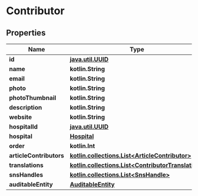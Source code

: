 
# Contributor

## Properties
Name | Type | Description | Notes
------------ | ------------- | ------------- | -------------
**id** | [**java.util.UUID**](java.util.UUID.md) |  |  [optional]
**name** | **kotlin.String** |  |  [optional]
**email** | **kotlin.String** |  |  [optional]
**photo** | **kotlin.String** |  |  [optional]
**photoThumbnail** | **kotlin.String** |  |  [optional]
**description** | **kotlin.String** |  |  [optional]
**website** | **kotlin.String** |  |  [optional]
**hospitalId** | [**java.util.UUID**](java.util.UUID.md) |  |  [optional]
**hospital** | [**Hospital**](Hospital.md) |  |  [optional]
**order** | **kotlin.Int** |  |  [optional]
**articleContributors** | [**kotlin.collections.List&lt;ArticleContributor&gt;**](ArticleContributor.md) |  |  [optional]
**translations** | [**kotlin.collections.List&lt;ContributorTranslation&gt;**](ContributorTranslation.md) |  |  [optional]
**snsHandles** | [**kotlin.collections.List&lt;SnsHandle&gt;**](SnsHandle.md) |  |  [optional]
**auditableEntity** | [**AuditableEntity**](AuditableEntity.md) |  |  [optional]



